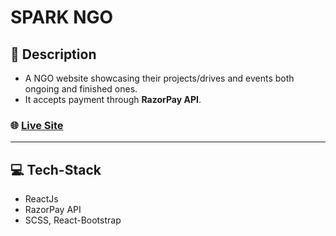 # SPARK NGO

## 💁 Description

- A NGO website showcasing their projects/drives and events both ongoing and finished ones.
- It accepts payment through **RazorPay API**.

### 🌐 [Live Site](https://spark-ngo.vercel.app/)

---

## 💻 Tech-Stack

- ReactJs
- RazorPay API
- SCSS, React-Bootstrap
